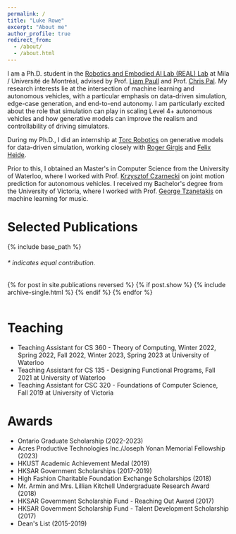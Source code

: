 ```yaml
---
permalink: /
title: "Luke Rowe"
excerpt: "About me"
author_profile: true
redirect_from: 
  - /about/
  - /about.html
---
```


I am a Ph.D. student in the [Robotics and Embodied AI Lab (REAL) Lab](https://montrealrobotics.ca) at Mila / Université de Montréal, advised by Prof. [Liam Paull](https://liampaull.ca) and Prof. [Chris Pal](https://sites.google.com/view/christopher-pal). 
My research interests lie at the intersection of machine learning and autonomous vehicles, with a particular emphasis on data-driven simulation, edge-case generation, and end-to-end autonomy. I am particularly excited about the role that simulation can play in scaling Level 4+ autonomous vehicles and how generative models can improve the realism and controllability of driving simulators.

During my Ph.D., I did an internship at [Torc Robotics](https://torc.ai) on generative models for data-driven simulation, working closely with [Roger Girgis](https://www.linkedin.com/in/roger-girgis-a46b959b/?originalSubdomain=ca) and [Felix Heide](https://www.cs.princeton.edu/~fheide/). 


Prior to this, I obtained an Master's in Computer Science from the University of Waterloo, where I worked with Prof. [Krzysztof Czarnecki](https://uwaterloo.ca/electrical-computer-engineering/profile/k2czarne) on joint motion prediction for autonomous vehicles. I received my Bachelor's degree from the University of Victoria, where I worked with Prof. [George Tzanetakis](http://webhome.csc.uvic.ca/~gtzan/index.html) on machine learning for music.

# Selected Publications 

{% include base_path %}

<h6>* indicates equal contribution. </h6>

<table style="width:100%;border:0px;border-spacing:0px;border-collapse:separate;margin-right:auto;margin-left:auto;">
<tbody>
  {% for post in site.publications reversed %}
    {% if post.show %}
      {% include archive-single.html %}
    {% endif %}
  {% endfor %}
</tbody>
</table>

# Teaching

* Teaching Assistant for CS 360 - Theory of Computing, Winter 2022, Spring 2022, Fall 2022, Winter 2023, Spring 2023 at University of Waterloo
* Teaching Assistant for CS 135 - Designing Functional Programs, Fall 2021 at University of Waterloo
* Teaching Assistant for CSC 320 - Foundations of Computer Science, Fall 2019 at University of Victoria

# Awards

* Ontario Graduate Scholarship (2022-2023)
* Acres Productive Technologies Inc./Joseph Yonan Memorial Fellowship (2023)
* HKUST Academic Achievement Medal (2019)
* HKSAR Government Scholarships (2017-2019)
* High Fashion Charitable Foundation Exchange Scholarships (2018)
* Mr. Armin and Mrs. Lillian Kitchell Undergraduate Research Award (2018)
* HKSAR Government Scholarship Fund - Reaching Out Award (2017)
* HKSAR Government Scholarship Fund - Talent Development Scholarship (2017)
* Dean's List (2015-2019)
